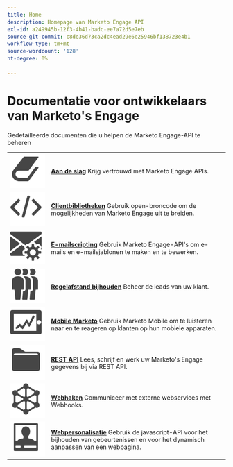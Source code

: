 ```yaml
---
title: Home
description: Homepage van Marketo Engage API
exl-id: a249945b-12f3-4b41-badc-ee7a72d5e7eb
source-git-commit: c8de36d73ca2dc4ead29e6e25946bf138723e4b1
workflow-type: tm+mt
source-wordcount: '128'
ht-degree: 0%

---
```


# Documentatie voor ontwikkelaars van Marketo&#39;s Engage

Gedetailleerde documenten die u helpen de Marketo Engage-API te beheren

<table>
<tbody>
<tr>
<td><img src="assets/Smock_Book_18_N.svg" alt="Aan de slag"></td>
<td><a href="getting-started.md"><strong>Aan de slag</strong></a>  Krijg vertrouwd met Marketo Engage APIs.</td>
</tr>
<tr>
<td><img src="assets/Smock_Code_18_N.svg" alt="Clientbibliotheken"></td>
<td><a href="https://github.com/Marketo/Community-Supported-Client-Libraries"><strong>Clientbibliotheken</strong></a> Gebruik open-broncode om de mogelijkheden van Marketo Engage uit te breiden.</td>
</tr>
<tr>
<td><img src="assets/Smock_EmailGear_18_N.svg" alt="E-mailscripting"></td>
<td><a href="rest-api/emails.md"><strong>E-mailscripting</strong></a> Gebruik Marketo Engage-API's om e-mails en e-mailsjablonen te maken en te bewerken.</td>
</tr>
<tr>
<td><img src="assets/Smock_PeopleGroup_18_N.svg" alt="Regelafstand bijhouden"></td>
<td><a href="javascript-api/lead-tracking.md"><strong>Regelafstand bijhouden</strong></a> Beheer de leads van uw klant.</td>
</tr>
<tr>
<td><img src="assets/Smock_MobileServices_18_N.svg" alt="Mobile Marketo"></td>
<td><a href="mobile/mobile.md"><strong>Mobile Marketo</strong></a> Gebruik Marketo Mobile om te luisteren naar en te reageren op klanten op hun mobiele apparaten.</td>
</tr>
<tr>
<td><img src="assets/Smock_AppleFiles_18_N.svg" alt="REST API's"></td>
<td><a href="https://developer.adobe.com/marketo-apis/"><strong>REST API</strong></a> Lees, schrijf en werk uw Marketo's Engage gegevens bij via REST API.</td>
</tr>
<tr>
<td><img src="assets/Smock_SocialNetwork_18_N.svg" alt="Webhaken"></td>
<td><a href="webhooks/webhooks.md"><strong>Webhaken</strong></a> Communiceer met externe webservices met Webhooks.</td>
</tr>
<tr>
<td><img src="assets/Smock_PersonalizationField_18_N.svg" alt="Webpersonalisatie"></td>
<td><a href="javascript-api/web-personalization.md"><strong>Webpersonalisatie</strong></a> Gebruik de javascript-API voor het bijhouden van gebeurtenissen en voor het dynamisch aanpassen van een webpagina.</td>
</tr>
</tbody>
</table>
